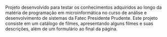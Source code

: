 Projeto desenvolvido para testar os conhecimentos adquiridos ao longo da matéria de programação em microinformática no curso de análise e desenvolvimento de sistemas da Fatec Presidente Prudente.
Este projeto consiste em um catálogo de filmes, apresentando alguns filmes e suas descrições, além de um formulário ao final da página.